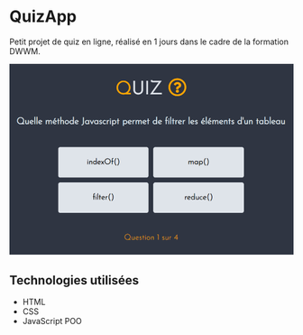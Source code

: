 # QuizApp

Petit projet de quiz en ligne, réalisé en 1 jours dans le cadre de la formation DWWM.

![QuizApp](./img/screenshot.png)

## Technologies utilisées

- HTML
- CSS
- JavaScript POO
